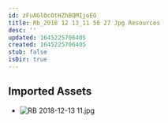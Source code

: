 ```yaml
---
id: zFuAGl0cOtHZhBQMIjoEG
title: Rb_2018 12 13_11 58 27 Jpg Resources
desc: ''
updated: 1645225706405
created: 1645225706405
stub: false
isDir: true
---
```

## Imported Assets
- ![RB 2018-12-13 11.jpg](/assets/rb-2018-12-13-11.jpg)
